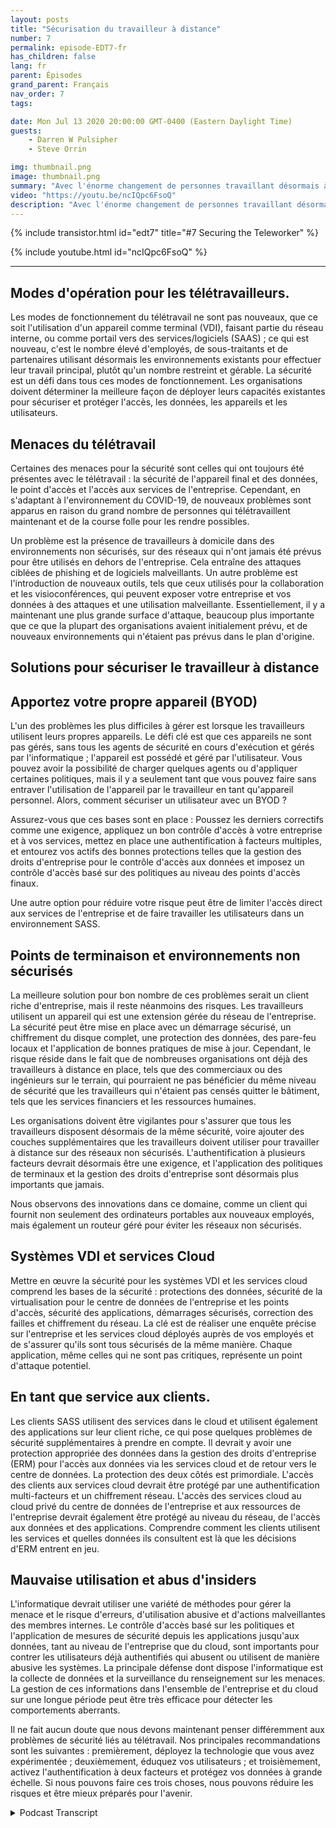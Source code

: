 ```yaml
---
layout: posts
title: "Sécurisation du travailleur à distance"
number: 7
permalink: episode-EDT7-fr
has_children: false
lang: fr
parent: Épisodes
grand_parent: Français
nav_order: 7
tags:

date: Mon Jul 13 2020 20:00:00 GMT-0400 (Eastern Daylight Time)
guests:
    - Darren W Pulsipher
    - Steve Orrin

img: thumbnail.png
image: thumbnail.png
summary: "Avec l'énorme changement de personnes travaillant désormais à domicile au lieu du bureau, la sécurité est une préoccupation croissante pour de nombreuses organisations informatiques. Dans cet épisode, Steve Orrin, directeur technique de Intel Federal, et Darren discutent des menaces de sécurité et des solutions pour aider à sécuriser votre télétravailleur et les centres de données de l'entreprise."
video: "https://youtu.be/ncIQpc6FsoQ"
description: "Avec l'énorme changement de personnes travaillant désormais à domicile au lieu du bureau, la sécurité est une préoccupation croissante pour de nombreuses organisations informatiques. Dans cet épisode, Steve Orrin, directeur technique de Intel Federal, et Darren discutent des menaces de sécurité et des solutions pour aider à sécuriser votre télétravailleur et les centres de données de l'entreprise."
---
```


<div>
{% include transistor.html id="edt7" title="#7 Securing the Teleworker" %}

{% include youtube.html id="ncIQpc6FsoQ" %}
</div>

---

## Modes d'opération pour les télétravailleurs.

Les modes de fonctionnement du télétravail ne sont pas nouveaux, que ce soit l'utilisation d'un appareil comme terminal (VDI), faisant partie du réseau interne, ou comme portail vers des services/logiciels (SAAS) ; ce qui est nouveau, c'est le nombre élevé d'employés, de sous-traitants et de partenaires utilisant désormais les environnements existants pour effectuer leur travail principal, plutôt qu'un nombre restreint et gérable. La sécurité est un défi dans tous ces modes de fonctionnement. Les organisations doivent déterminer la meilleure façon de déployer leurs capacités existantes pour sécuriser et protéger l'accès, les données, les appareils et les utilisateurs.

## Menaces du télétravail

Certaines des menaces pour la sécurité sont celles qui ont toujours été présentes avec le télétravail : la sécurité de l'appareil final et des données, le point d'accès et l'accès aux services de l'entreprise. Cependant, en s'adaptant à l'environnement du COVID-19, de nouveaux problèmes sont apparus en raison du grand nombre de personnes qui télétravaillent maintenant et de la course folle pour les rendre possibles.

Un problème est la présence de travailleurs à domicile dans des environnements non sécurisés, sur des réseaux qui n'ont jamais été prévus pour être utilisés en dehors de l'entreprise. Cela entraîne des attaques ciblées de phishing et de logiciels malveillants. Un autre problème est l'introduction de nouveaux outils, tels que ceux utilisés pour la collaboration et les visioconférences, qui peuvent exposer votre entreprise et vos données à des attaques et une utilisation malveillante. Essentiellement, il y a maintenant une plus grande surface d'attaque, beaucoup plus importante que ce que la plupart des organisations avaient initialement prévu, et de nouveaux environnements qui n'étaient pas prévus dans le plan d'origine.

## Solutions pour sécuriser le travailleur à distance

## Apportez votre propre appareil (BYOD)

L'un des problèmes les plus difficiles à gérer est lorsque les travailleurs utilisent leurs propres appareils. Le défi clé est que ces appareils ne sont pas gérés, sans tous les agents de sécurité en cours d'exécution et gérés par l'informatique ; l'appareil est possédé et géré par l'utilisateur. Vous pouvez avoir la possibilité de charger quelques agents ou d'appliquer certaines politiques, mais il y a seulement tant que vous pouvez faire sans entraver l'utilisation de l'appareil par le travailleur en tant qu'appareil personnel. Alors, comment sécuriser un utilisateur avec un BYOD ?

Assurez-vous que ces bases sont en place : Poussez les derniers correctifs comme une exigence, appliquez un bon contrôle d'accès à votre entreprise et à vos services, mettez en place une authentification à facteurs multiples, et entourez vos actifs des bonnes protections telles que la gestion des droits d'entreprise pour le contrôle d'accès aux données et imposez un contrôle d'accès basé sur des politiques au niveau des points d'accès finaux.

Une autre option pour réduire votre risque peut être de limiter l'accès direct aux services de l'entreprise et de faire travailler les utilisateurs dans un environnement SASS.

## Points de terminaison et environnements non sécurisés

La meilleure solution pour bon nombre de ces problèmes serait un client riche d'entreprise, mais il reste néanmoins des risques. Les travailleurs utilisent un appareil qui est une extension gérée du réseau de l'entreprise. La sécurité peut être mise en place avec un démarrage sécurisé, un chiffrement du disque complet, une protection des données, des pare-feu locaux et l'application de bonnes pratiques de mise à jour. Cependant, le risque réside dans le fait que de nombreuses organisations ont déjà des travailleurs à distance en place, tels que des commerciaux ou des ingénieurs sur le terrain, qui pourraient ne pas bénéficier du même niveau de sécurité que les travailleurs qui n'étaient pas censés quitter le bâtiment, tels que les services financiers et les ressources humaines.

Les organisations doivent être vigilantes pour s'assurer que tous les travailleurs disposent désormais de la même sécurité, voire ajouter des couches supplémentaires que les travailleurs doivent utiliser pour travailler à distance sur des réseaux non sécurisés. L'authentification à plusieurs facteurs devrait désormais être une exigence, et l'application des politiques de terminaux et la gestion des droits d'entreprise sont désormais plus importants que jamais.

Nous observons des innovations dans ce domaine, comme un client qui fournit non seulement des ordinateurs portables aux nouveaux employés, mais également un routeur géré pour éviter les réseaux non sécurisés.

## Systèmes VDI et services Cloud

Mettre en œuvre la sécurité pour les systèmes VDI et les services cloud comprend les bases de la sécurité : protections des données, sécurité de la virtualisation pour le centre de données de l'entreprise et les points d'accès, sécurité des applications, démarrages sécurisés, correction des failles et chiffrement du réseau. La clé est de réaliser une enquête précise sur l'entreprise et les services cloud déployés auprès de vos employés et de s'assurer qu'ils sont tous sécurisés de la même manière. Chaque application, même celles qui ne sont pas critiques, représente un point d'attaque potentiel.

## En tant que service aux clients.

Les clients SASS utilisent des services dans le cloud et utilisent également des applications sur leur client riche, ce qui pose quelques problèmes de sécurité supplémentaires à prendre en compte. Il devrait y avoir une protection appropriée des données dans la gestion des droits d'entreprise (ERM) pour l'accès aux données via les services cloud et de retour vers le centre de données. La protection des deux côtés est primordiale. L'accès des clients aux services cloud devrait être protégé par une authentification multi-facteurs et un chiffrement réseau. L'accès des services cloud au cloud privé du centre de données de l'entreprise et aux ressources de l'entreprise devrait également être protégé au niveau du réseau, de l'accès aux données et des applications. Comprendre comment les clients utilisent les services et quelles données ils consultent est là que les décisions d'ERM entrent en jeu.

## Mauvaise utilisation et abus d'insiders

L'informatique devrait utiliser une variété de méthodes pour gérer la menace et le risque d'erreurs, d'utilisation abusive et d'actions malveillantes des membres internes. Le contrôle d'accès basé sur les politiques et l'application de mesures de sécurité depuis les applications jusqu'aux données, tant au niveau de l'entreprise que du cloud, sont importants pour contrer les utilisateurs déjà authentifiés qui abusent ou utilisent de manière abusive les systèmes. La principale défense dont dispose l'informatique est la collecte de données et la surveillance du renseignement sur les menaces. La gestion de ces informations dans l'ensemble de l'entreprise et du cloud sur une longue période peut être très efficace pour détecter les comportements aberrants.

Il ne fait aucun doute que nous devons maintenant penser différemment aux problèmes de sécurité liés au télétravail. Nos principales recommandations sont les suivantes : premièrement, déployez la technologie que vous avez expérimentée ; deuxièmement, éduquez vos utilisateurs ; et troisièmement, activez l'authentification à deux facteurs et protégez vos données à grande échelle. Si nous pouvons faire ces trois choses, nous pouvons réduire les risques et être mieux préparés pour l'avenir.



<details>
<summary> Podcast Transcript </summary>

<p></p>

</details>
